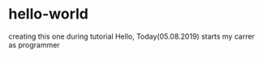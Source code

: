 # hello-world
creating this one during tutorial
Hello, Today(05.08.2019) starts my carrer as programmer
